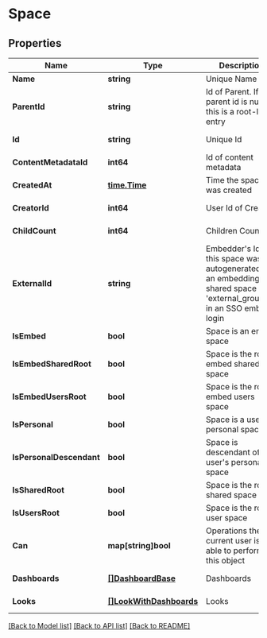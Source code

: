 # Space

## Properties

Name | Type | Description | Notes
------------ | ------------- | ------------- | -------------
**Name** | **string** | Unique Name | 
**ParentId** | **string** | Id of Parent. If the parent id is null, this is a root-level entry | [optional] 
**Id** | **string** | Unique Id | [optional] [readonly] 
**ContentMetadataId** | **int64** | Id of content metadata | [optional] [readonly] 
**CreatedAt** | [**time.Time**](time.Time.md) | Time the space was created | [optional] [readonly] 
**CreatorId** | **int64** | User Id of Creator | [optional] [readonly] 
**ChildCount** | **int64** | Children Count | [optional] [readonly] 
**ExternalId** | **string** | Embedder&#39;s Id if this space was autogenerated as an embedding shared space via &#39;external_group_id&#39; in an SSO embed login | [optional] [readonly] 
**IsEmbed** | **bool** | Space is an embed space | [optional] [readonly] 
**IsEmbedSharedRoot** | **bool** | Space is the root embed shared space | [optional] [readonly] 
**IsEmbedUsersRoot** | **bool** | Space is the root embed users space | [optional] [readonly] 
**IsPersonal** | **bool** | Space is a user&#39;s personal space | [optional] [readonly] 
**IsPersonalDescendant** | **bool** | Space is descendant of a user&#39;s personal space | [optional] [readonly] 
**IsSharedRoot** | **bool** | Space is the root shared space | [optional] [readonly] 
**IsUsersRoot** | **bool** | Space is the root user space | [optional] [readonly] 
**Can** | **map[string]bool** | Operations the current user is able to perform on this object | [optional] [readonly] 
**Dashboards** | [**[]DashboardBase**](DashboardBase.md) | Dashboards | [optional] [readonly] 
**Looks** | [**[]LookWithDashboards**](LookWithDashboards.md) | Looks | [optional] [readonly] 

[[Back to Model list]](../README.md#documentation-for-models) [[Back to API list]](../README.md#documentation-for-api-endpoints) [[Back to README]](../README.md)


